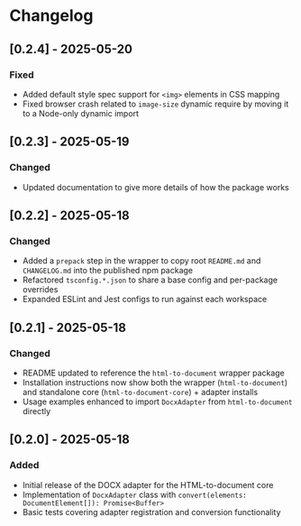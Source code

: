 

# Changelog
## [0.2.4] - 2025-05-20
### Fixed
- Added default style spec support for `<img>` elements in CSS mapping
- Fixed browser crash related to `image-size` dynamic require by moving it to a Node-only dynamic import

## [0.2.3] - 2025-05-19
### Changed
- Updated documentation to give more details of how the package works

## [0.2.2] - 2025-05-18
### Changed
- Added a `prepack` step in the wrapper to copy root `README.md` and `CHANGELOG.md` into the published npm package  
- Refactored `tsconfig.*.json` to share a base config and per-package overrides  
- Expanded ESLint and Jest configs to run against each workspace  

## [0.2.1] - 2025-05-18

### Changed
- README updated to reference the `html-to-document` wrapper package  
- Installation instructions now show both the wrapper (`html-to-document`) and standalone core (`html-to-document-core`) + adapter installs  
- Usage examples enhanced to import `DocxAdapter` from `html-to-document` directly

## [0.2.0] - 2025-05-18

### Added
- Initial release of the DOCX adapter for the HTML-to-document core  
- Implementation of `DocxAdapter` class with `convert(elements: DocumentElement[]): Promise<Buffer>`  
- Basic tests covering adapter registration and conversion functionality